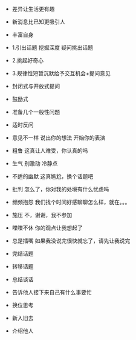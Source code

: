 * 差异让生活更有趣
* 新消息比已知更吸引人
* 丰富自身
* 1.引出话题 挖掘深度 疑问挑出话题
* 2.挑起好奇心
* 3.规律性短暂沉默给予交互机会+提问意见

* 封闭式与开放式提问
* 鼓励式
* 准备几个一般性问题
* 适时反问

* 意见不一样 说出你的想法 开始你的表演
* 粗鲁 这真让人难受，你认真的吗
* 生气 别激动 冷静点
* 不适的幽默 这真尴尬，换个话题吧
* 批判 怎么了，你对我的处境有什么忧虑吗
* 频频抱怨 我们找个时间好感聊聊怎么样，就在。。。
* 施压 不，谢谢，我不参加
* 喋喋不休 你的观点让我想起了
* 总是插嘴 如果我没说完很快就忘了，请先让我说完
* 完结话题
* 转移话题
* 总结谈话
* 告诉他人接下来自己有什么事要忙
* 换位思考
* 新入旧去
* 介绍他人
